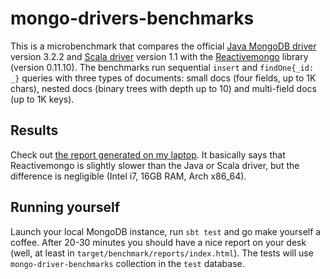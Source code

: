 mongo-drivers-benchmarks
========================

This is a microbenchmark that compares the official [Java MongoDB driver]
version 3.2.2 and [Scala driver] version 1.1 with the [Reactivemongo] library
(version 0.11.10). The benchmarks run sequential `insert` and `findOne{_id: _}`
queries with three types of documents: small docs (four fields, up to 1K chars),
nested docs (binary trees with depth up to 10) and multi-field docs (up to 1K
keys).

[Scala driver]: http://mongodb.github.io/mongo-scala-driver/

Results
-------

Check out [the report generated on my laptop]. It basically says that
Reactivemongo is slightly slower than the Java or Scala driver, but the difference is
negligible (Intel i7, 16GB RAM, Arch x86\_64).

Running yourself
----------------

Launch your local MongoDB instance, run `sbt test` and go make yourself a
coffee. After 20-30 minutes you should have a nice report on your desk (well, at
least in `target/benchmark/reports/index.html`). The tests will use
`mongo-driver-benchmarks` collection in the `test` database.

  [Java MongoDB driver]: https://docs.mongodb.org/ecosystem/drivers/java/
  [Reactivemongo]: http://reactivemongo.org/
  [the report generated on my laptop]: http://evojam.github.io/mongo-drivers-benchmarks/
